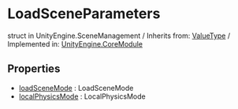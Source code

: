 # LoadSceneParameters
struct in UnityEngine.SceneManagement
 / Inherits from: <a href="https://docs.unity3d.com/6000.1/Documentation/ScriptReference/ValueType.html">ValueType</a> / Implemented in: <a href="https://docs.unity3d.com/6000.1/Documentation/ScriptReference/UnityEngine.CoreModule.html">UnityEngine.CoreModule</a>

## Properties
- <a href="https://docs.unity3d.com/6000.1/Documentation/ScriptReference/LoadSceneParameters-loadSceneMode.html">loadSceneMode</a> : LoadSceneMode
- <a href="https://docs.unity3d.com/6000.1/Documentation/ScriptReference/LoadSceneParameters-localPhysicsMode.html">localPhysicsMode</a> : LocalPhysicsMode
